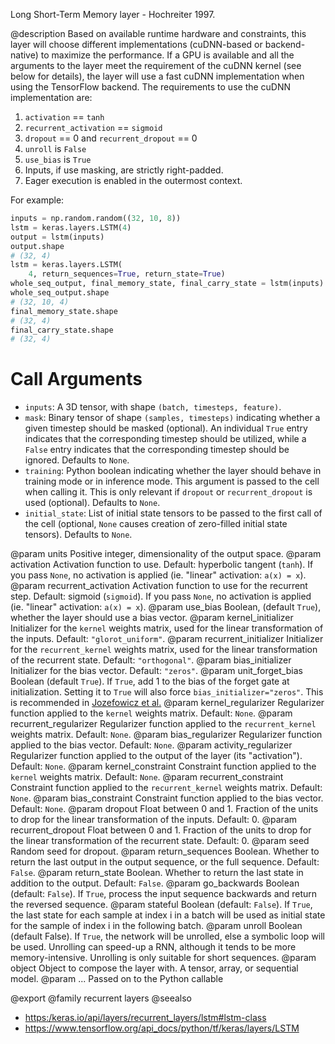 Long Short-Term Memory layer - Hochreiter 1997.

@description
Based on available runtime hardware and constraints, this layer
will choose different implementations (cuDNN-based or backend-native)
to maximize the performance. If a GPU is available and all
the arguments to the layer meet the requirement of the cuDNN kernel
(see below for details), the layer will use a fast cuDNN implementation
when using the TensorFlow backend.
The requirements to use the cuDNN implementation are:

1. `activation` == `tanh`
2. `recurrent_activation` == `sigmoid`
3. `dropout` == 0 and `recurrent_dropout` == 0
4. `unroll` is `False`
5. `use_bias` is `True`
6. Inputs, if use masking, are strictly right-padded.
7. Eager execution is enabled in the outermost context.

For example:

```python
inputs = np.random.random((32, 10, 8))
lstm = keras.layers.LSTM(4)
output = lstm(inputs)
output.shape
# (32, 4)
lstm = keras.layers.LSTM(
    4, return_sequences=True, return_state=True)
whole_seq_output, final_memory_state, final_carry_state = lstm(inputs)
whole_seq_output.shape
# (32, 10, 4)
final_memory_state.shape
# (32, 4)
final_carry_state.shape
# (32, 4)
```

# Call Arguments
- `inputs`: A 3D tensor, with shape `(batch, timesteps, feature)`.
- `mask`: Binary tensor of shape `(samples, timesteps)` indicating whether
    a given timestep should be masked  (optional).
    An individual `True` entry indicates that the corresponding timestep
    should be utilized, while a `False` entry indicates that the
    corresponding timestep should be ignored. Defaults to `None`.
- `training`: Python boolean indicating whether the layer should behave in
    training mode or in inference mode. This argument is passed to the
    cell when calling it. This is only relevant if `dropout` or
    `recurrent_dropout` is used  (optional). Defaults to `None`.
- `initial_state`: List of initial state tensors to be passed to the first
    call of the cell (optional, `None` causes creation
    of zero-filled initial state tensors). Defaults to `None`.

@param units Positive integer, dimensionality of the output space.
@param activation Activation function to use.
    Default: hyperbolic tangent (`tanh`).
    If you pass `None`, no activation is applied
    (ie. "linear" activation: `a(x) = x`).
@param recurrent_activation Activation function to use
    for the recurrent step.
    Default: sigmoid (`sigmoid`).
    If you pass `None`, no activation is applied
    (ie. "linear" activation: `a(x) = x`).
@param use_bias Boolean, (default `True`), whether the layer
    should use a bias vector.
@param kernel_initializer Initializer for the `kernel` weights matrix,
    used for the linear transformation of the inputs. Default:
    `"glorot_uniform"`.
@param recurrent_initializer Initializer for the `recurrent_kernel`
    weights matrix, used for the linear transformation of the recurrent
    state. Default: `"orthogonal"`.
@param bias_initializer Initializer for the bias vector. Default: `"zeros"`.
@param unit_forget_bias Boolean (default `True`). If `True`,
    add 1 to the bias of the forget gate at initialization.
    Setting it to `True` will also force `bias_initializer="zeros"`.
    This is recommended in [Jozefowicz et al.](
    https://github.com/mlresearch/v37/blob/gh-pages/jozefowicz15.pdf)
@param kernel_regularizer Regularizer function applied to the `kernel` weights
    matrix. Default: `None`.
@param recurrent_regularizer Regularizer function applied to the
    `recurrent_kernel` weights matrix. Default: `None`.
@param bias_regularizer Regularizer function applied to the bias vector.
    Default: `None`.
@param activity_regularizer Regularizer function applied to the output of the
    layer (its "activation"). Default: `None`.
@param kernel_constraint Constraint function applied to the `kernel` weights
    matrix. Default: `None`.
@param recurrent_constraint Constraint function applied to the
    `recurrent_kernel` weights matrix. Default: `None`.
@param bias_constraint Constraint function applied to the bias vector.
    Default: `None`.
@param dropout Float between 0 and 1. Fraction of the units to drop for the
    linear transformation of the inputs. Default: 0.
@param recurrent_dropout Float between 0 and 1. Fraction of the units to drop
    for the linear transformation of the recurrent state. Default: 0.
@param seed Random seed for dropout.
@param return_sequences Boolean. Whether to return the last output
    in the output sequence, or the full sequence. Default: `False`.
@param return_state Boolean. Whether to return the last state in addition
    to the output. Default: `False`.
@param go_backwards Boolean (default: `False`).
    If `True`, process the input sequence backwards and return the
    reversed sequence.
@param stateful Boolean (default: `False`). If `True`, the last state
    for each sample at index i in a batch will be used as initial
    state for the sample of index i in the following batch.
@param unroll Boolean (default False).
    If `True`, the network will be unrolled,
    else a symbolic loop will be used.
    Unrolling can speed-up a RNN,
    although it tends to be more memory-intensive.
    Unrolling is only suitable for short sequences.
@param object Object to compose the layer with. A tensor, array, or sequential model.
@param ... Passed on to the Python callable

@export
@family recurrent layers
@seealso
+ <https:/keras.io/api/layers/recurrent_layers/lstm#lstm-class>
+ <https://www.tensorflow.org/api_docs/python/tf/keras/layers/LSTM>
